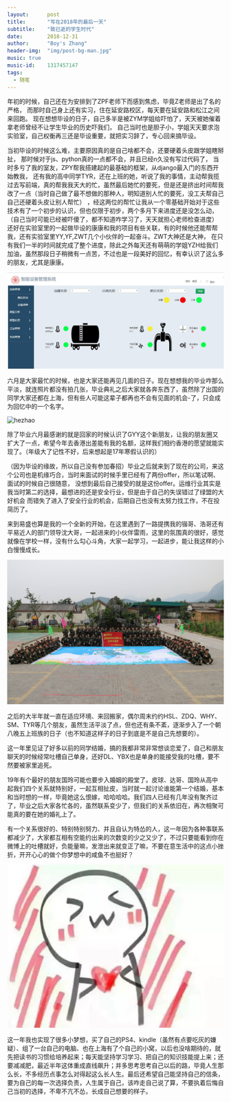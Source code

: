 ```yaml
---
layout:      post
title:       "写在2018年的最后一天"
subtitle:    "致已逝的学生时代"
date:        2018-12-31
author:      "Boy's Zhang"
header-img:  "img/post-bg-man.jpg"
music: true
music-id:    1317457147
tags:
  - 随笔
---
```




年初的时候，自己还在为安排到了ZPF老师下而感到焦虑，毕竟Z老师是出了名的严格，
而那时自己身上还有实习，住在延安路校区，每天要在延安路和松江之间来回跑。
现在想想毕设的日子，自己多半是被ZYM学姐给吓怕了，天天被她催着拿老师曾经不让学生毕业的历史吓我们，
自己当时也是胆子小，学姐天天要求泡实验室，自己权衡再三还是毕设重要，就把实习辞了，专心回来搞毕设。

当初毕设的时候这么难，主要原因真的是自己啥都不会，还要硬着头皮跟学姐瞎掰扯，
那时候对于js、python真的一点都不会，并且已经n久没有写过代码了，
当时多亏了我的室友，ZPY帮我搭建起的最基础的框架，从django最入门的东西开始教我，
还有我的高中同学TYR，还在上班的她，听说了我的事情，主动帮我揽过去写前端，真的帮我我天大的忙，虽然最后她忙的要死，但是还是挤出时间帮我改了一点（当时自己做了最不想做的那种人，明知道别人忙的要死，没工夫帮自己自己还硬着头皮让别人帮忙）
，经这两位的帮忙让我从一个零基础开始对于这些技术有了一个初步的认识，但也仅限于初步，两个多月下来进度还是没怎么动，（自己当时可能已经被吓傻了，都不知道咋学习了，天天就担心老师检查进度）
还好在实验室里的一起做毕设的康康和我的项目有些关联，有的时候他还能帮帮我，还有实验室里YY,YF,ZWT几个小伙伴的一起奋斗。ZWT大神还是大神，
在只有我们一半的时间就完成了整个进度，除此之外每天还有萌萌的学姐YZH给我们加油，虽然那段日子稍微有一点苦，不过也是一段美好的回忆，有幸认识了这么多的朋友，尤其是康康。

![bishe](/img/in-post/2019-01-01-years-summury/bishe.jpg)

六月是大家最忙的时候，也是大家还能再见几面的日子。现在想想我的毕业咋那么平淡，就连照片都没有拍几张，毕业典礼之后大家就各奔东西了，虽然除了出国的同学大家还都在上海，但有些人可能这辈子都再也不会有见面的机会-了，只会成为回忆中的一个名字。

![hezhao](/img/in-post/2019-01-01-years-summury/hezhao.jpg)


除了毕业六月最感谢的就是回家的时候认识了GYY这个新朋友，让我的朋友圈又扩大了一点，希望今年去香港出差能有我的名额，这样我们相约香港的愿望就能实现了。（年级大了记性不好，后来想起是17年寒假认识的）

（因为毕设的缘故，所以自己没有参加春招）毕业之后就来到了现在的公司，来这个公司也是机缘巧合，当时来面试的时候手里已经有了两份offer，所以笔试啊、面试的时候自己很随意，
没想到最后自己接受的就是这份offer。运维行业其实是我当时第二的选择，最想进的还是安全行业，但是由于自己的失误错过了绿盟的大好机会
而错失了进入了安全行业的机会，后期自己也没有太努力找工作，不在投简历了。

来到易盛也算是我的一个全新的开始，在这里遇到了一路提携我的锴哥、浩哥还有平易近人的部门领导沈大哥，一起进来的小伙伴雷雨，这里的氛围真的很好，感觉就像在学校一样，没有什么勾心斗角，大家一起学习，一起进步，能让我这样的小白慢慢成长。

![yisheng](/img/in-post/2019-01-01-years-summury/yisheng.jpg)

之后的大半年就一直在适应环境、来回搬家，偶尔周末约约HSL、ZDQ、WHY、SM、TYR等几个朋友，虽然生活平淡了点，但也还有条不紊，逐渐步入了一个朝八晚五上班族的日子（也不知道这样子的日子到底是不是自己先想要的）。

这一年里见证了好多以前的同学结婚，搞的我都非常非常想谈恋爱了，自己和朋友聊天的时候经常吐槽自己单身，还好DL、YBX也是单身的能接受我的吐槽，要不然要被家里追死。

19年有个最好的朋友国玲可能也要步入婚姻的殿堂了。皮球、达哥、国玲从高中起我们四个关系就特别好，一起互相扯皮，当时就一起讨论谁能第一个结婚，基本和当时想的一样，毕竟她这么恨嫁，哈哈哈哈。我们四人已经有几年没有聚齐过了，毕业之后大家各忙各的，虽然联系变少了，但我们的关系依旧在，再次相聚可能真的要在她的婚礼上了。

有一个关系很好的、特别特别努力、并且自认为特怂的人，这一年因为各种事联系都减少了，大家都互相有空能约出来的次数变的少之又少了，不过只要能看到你在微博上的吐槽就好，负能量嘛，发泄出来就变正了嘛，不要在意生活中的这点小挫折，开开心心的做个你梦想中的咸鱼不也挺好？

![ainiyou](/img/in-post/2019-01-01-years-summury/ainiyou.jpeg)

这一年我也实现了很多小梦想，买了自己的PS4、kindle（虽然有点要吃灰的嫌疑）、组了一台自己的电脑、也在上海有了个自己的小窝，以后也没啥期待的，就先把读书的习惯给培养起来；每天能坚持学习学习、把自己的知识技能提上来；还要减减肥，最近半年这体重成直线飙升；并多思考思考自己以后的路，毕竟人生那么长，不多经历点事怎么对得起这么长人生。最后还希望自己能坚持自己的信条，要为自己的每一次选择负责，人生属于自己，该咋走自己说了算，不要执着后悔自己当初的选择，不卑不亢不怂，长成自己想要的样子。



